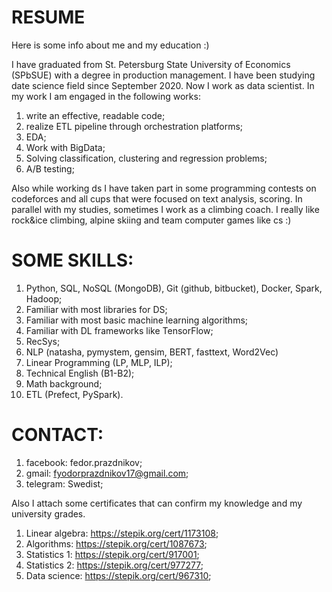 # RESUME
Here is some info about me and my education :)

I have graduated from St. Petersburg State University of Economics (SPbSUE) with a degree in production management. I have been studying date science field since September 2020. Now I work as data scientist. In my work I am engaged in the following works:
1) write an effective, readable code;
2) realize ETL pipeline through orchestration platforms;
3) EDA;
4) Work with BigData;
4) Solving classification, clustering and regression problems;
5) A/B testing;

Also while working ds I have taken part in some programming contests on codeforces and all cups that were focused on text analysis, scoring. In parallel with my studies, sometimes I work as a climbing coach. I really like rock&ice climbing, alpine skiing and team computer games like cs :)

# SOME SKILLS:
1) Python, SQL, NoSQL (MongoDB), Git (github, bitbucket), Docker, Spark, Hadoop;
2) Familiar with most libraries for DS;
3) Familiar with most basic machine learning algorithms;
4) Familiar with DL frameworks like TensorFlow;
5) RecSys;
6) NLP (natasha, pymystem, gensim, BERT, fasttext, Word2Vec)
7) Linear Programming (LP, MLP, ILP);
8) Technical English (B1-B2);
9) Math background;
10) ETL (Prefect, PySpark).

# CONTACT:
1) facebook: fedor.prazdnikov;
2) gmail: fyodorprazdnikov17@gmail.com;
3) telegram: Swedist;

Also I attach some certificates that can confirm my knowledge and my university grades.
1) Linear algebra: https://stepik.org/cert/1173108;
2) Algorithms: https://stepik.org/cert/1087673;
3) Statistics 1: https://stepik.org/cert/917001;
4) Statistics 2: https://stepik.org/cert/977277;
5) Data science: https://stepik.org/cert/967310;
